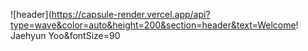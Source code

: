 ![header](https://capsule-render.vercel.app/api?type=wave&color=auto&height=200&section=header&text=Welcome! Jaehyun Yoo&fontSize=90
